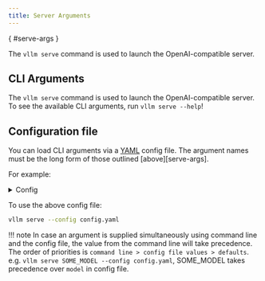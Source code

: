 ```yaml
---
title: Server Arguments
---
```

[](){ #serve-args }

The `vllm serve` command is used to launch the OpenAI-compatible server.

## CLI Arguments

The `vllm serve` command is used to launch the OpenAI-compatible server.
To see the available CLI arguments, run `vllm serve --help`!

## Configuration file

You can load CLI arguments via a [YAML](https://yaml.org/) config file.
The argument names must be the long form of those outlined [above][serve-args].

For example:

<details>
<summary>Config</summary>

```yaml
# config.yaml

model: meta-llama/Llama-3.1-8B-Instruct
host: "127.0.0.1"
port: 6379
uvicorn-log-level: "info"
```

</details>

To use the above config file:

```bash
vllm serve --config config.yaml
```

!!! note
    In case an argument is supplied simultaneously using command line and the config file, the value from the command line will take precedence.
    The order of priorities is `command line > config file values > defaults`.
    e.g. `vllm serve SOME_MODEL --config config.yaml`, SOME_MODEL takes precedence over `model` in config file.
